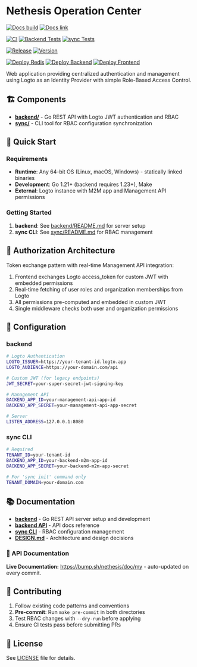 # Nethesis Operation Center

[![Docs build](https://img.shields.io/github/actions/workflow/status/NethServer/my/docs.yml?style=for-the-badge&label=Docs%20build)](https://github.com/NethServer/my/actions/workflows/docs.yml)
[![Docs link](https://img.shields.io/badge/docs-available-blue?style=for-the-badge&label=Docs%20link)](https://bump.sh/nethesis/doc/my)

[![CI](https://img.shields.io/github/actions/workflow/status/NethServer/my/ci.yml?style=for-the-badge&label=CI)](https://github.com/NethServer/my/actions/workflows/ci.yml)
[![Backend Tests](https://img.shields.io/github/actions/workflow/status/NethServer/my/ci.yml?job=backend-tests&label=Backend%20Tests&style=for-the-badge)](https://github.com/NethServer/my/actions/workflows/ci.yml)
[![sync Tests](https://img.shields.io/github/actions/workflow/status/NethServer/my/ci.yml?job=sync-tests&label=sync%20Tests&style=for-the-badge)](https://github.com/NethServer/my/actions/workflows/ci.yml)


[![Release](https://img.shields.io/github/actions/workflow/status/NethServer/my/release.yml?style=for-the-badge&label=Release)](https://github.com/NethServer/my/actions/workflows/release.yml)
[![Version](https://img.shields.io/github/v/release/NethServer/my?style=for-the-badge&color=3a3c3f&label=Version)](https://github.com/NethServer/my/releases)

[![Deploy Redis](https://img.shields.io/github/actions/workflow/status/NethServer/my/deploy.yml?job=deploy-redis&label=Deploy%20Redis&style=for-the-badge)](https://github.com/NethServer/my/actions/workflows/deploy.yml)
[![Deploy Backend](https://img.shields.io/github/actions/workflow/status/NethServer/my/deploy.yml?job=deploy-backend&label=Deploy%20Backend&style=for-the-badge)](https://github.com/NethServer/my/actions/workflows/deploy.yml)
[![Deploy Frontend](https://img.shields.io/github/actions/workflow/status/NethServer/my/deploy.yml?job=deploy-frontend&label=Deploy%20Frontend&style=for-the-badge)](https://github.com/NethServer/my/actions/workflows/deploy.yml)

Web application providing centralized authentication and management using Logto as an Identity Provider with simple Role-Based Access Control.

## 🏗️ Components

- **[backend/](./backend/)** - Go REST API with Logto JWT authentication and RBAC
- **[sync/](./sync/)** - CLI tool for RBAC configuration synchronization

## 🚀 Quick Start

### Requirements
- **Runtime**: Any 64-bit OS (Linux, macOS, Windows) - statically linked binaries
- **Development**: Go 1.21+ (backend requires 1.23+), Make
- **External**: Logto instance with M2M app and Management API permissions

### Getting Started
1. **backend**: See [backend/README.md](./backend/README.md) for server setup
2. **sync CLI**: See [sync/README.md](./sync/README.md) for RBAC management

## 🔐 Authorization Architecture

Token exchange pattern with real-time Management API integration:

1. Frontend exchanges Logto access_token for custom JWT with embedded permissions
2. Real-time fetching of user roles and organization memberships from Logto
3. All permissions pre-computed and embedded in custom JWT
4. Single middleware checks both user and organization permissions

## 📝 Configuration

### backend
```bash
# Logto Authentication
LOGTO_ISSUER=https://your-tenant-id.logto.app
LOGTO_AUDIENCE=https://your-domain.com/api

# Custom JWT (for legacy endpoints)
JWT_SECRET=your-super-secret-jwt-signing-key

# Management API
BACKEND_APP_ID=your-management-api-app-id
BACKEND_APP_SECRET=your-management-api-app-secret

# Server
LISTEN_ADDRESS=127.0.0.1:8080
```

### sync CLI
```bash
# Required
TENANT_ID=your-tenant-id
BACKEND_APP_ID=your-backend-m2m-app-id
BACKEND_APP_SECRET=your-backend-m2m-app-secret

# For 'sync init' command only
TENANT_DOMAIN=your-domain.com
```

## 📚 Documentation

- **[backend](./backend/README.md)** - Go REST API server setup and development
- **[backend API](./backend/API.md)** - API docs reference
- **[sync CLI](./sync/README.md)** - RBAC configuration management
- **[DESIGN.md](./DESIGN.md)** - Architecture and design decisions

### 📖 API Documentation
**Live Documentation:** https://bump.sh/nethesis/doc/my - auto-updated on every commit.

## 🤝 Contributing

1. Follow existing code patterns and conventions
2. **Pre-commit**: Run `make pre-commit` in both directories
3. Test RBAC changes with `--dry-run` before applying
4. Ensure CI tests pass before submitting PRs

## 📄 License

See [LICENSE](./LICENSE) file for details.
